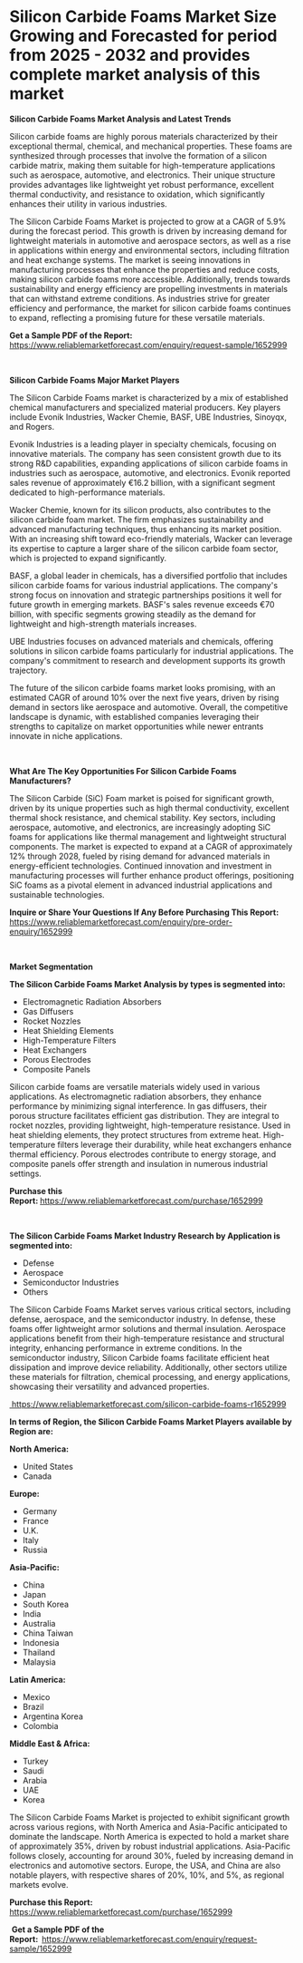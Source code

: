 <p><h1>Silicon Carbide Foams Market Size Growing and Forecasted for period from 2025 - 2032 and provides complete market analysis of this market</h1></p><p><strong>Silicon Carbide Foams Market Analysis and Latest Trends</strong></p>
<p><p>Silicon carbide foams are highly porous materials characterized by their exceptional thermal, chemical, and mechanical properties. These foams are synthesized through processes that involve the formation of a silicon carbide matrix, making them suitable for high-temperature applications such as aerospace, automotive, and electronics. Their unique structure provides advantages like lightweight yet robust performance, excellent thermal conductivity, and resistance to oxidation, which significantly enhances their utility in various industries.</p><p>The Silicon Carbide Foams Market is projected to grow at a CAGR of 5.9% during the forecast period. This growth is driven by increasing demand for lightweight materials in automotive and aerospace sectors, as well as a rise in applications within energy and environmental sectors, including filtration and heat exchange systems. The market is seeing innovations in manufacturing processes that enhance the properties and reduce costs, making silicon carbide foams more accessible. Additionally, trends towards sustainability and energy efficiency are propelling investments in materials that can withstand extreme conditions. As industries strive for greater efficiency and performance, the market for silicon carbide foams continues to expand, reflecting a promising future for these versatile materials.</p></p>
<p><strong>Get a Sample PDF of the Report:&nbsp;</strong> <a href="https://www.reliablemarketforecast.com/enquiry/request-sample/1652999?utm_campaign=3218&utm_medium=2&utm_source=Github&utm_content=ia&utm_term=18042025&utm_id=silicon-carbide-foams">https://www.reliablemarketforecast.com/enquiry/request-sample/1652999</a></p>
<p>&nbsp;</p>
<p><strong>Silicon Carbide Foams Major Market Players</strong></p>
<p><p>The Silicon Carbide Foams market is characterized by a mix of established chemical manufacturers and specialized material producers. Key players include Evonik Industries, Wacker Chemie, BASF, UBE Industries, Sinoyqx, and Rogers. </p><p>Evonik Industries is a leading player in specialty chemicals, focusing on innovative materials. The company has seen consistent growth due to its strong R&D capabilities, expanding applications of silicon carbide foams in industries such as aerospace, automotive, and electronics. Evonik reported sales revenue of approximately €16.2 billion, with a significant segment dedicated to high-performance materials.</p><p>Wacker Chemie, known for its silicon products, also contributes to the silicon carbide foam market. The firm emphasizes sustainability and advanced manufacturing techniques, thus enhancing its market position. With an increasing shift toward eco-friendly materials, Wacker can leverage its expertise to capture a larger share of the silicon carbide foam sector, which is projected to expand significantly.</p><p>BASF, a global leader in chemicals, has a diversified portfolio that includes silicon carbide foams for various industrial applications. The company's strong focus on innovation and strategic partnerships positions it well for future growth in emerging markets. BASF's sales revenue exceeds €70 billion, with specific segments growing steadily as the demand for lightweight and high-strength materials increases.</p><p>UBE Industries focuses on advanced materials and chemicals, offering solutions in silicon carbide foams particularly for industrial applications. The company's commitment to research and development supports its growth trajectory. </p><p>The future of the silicon carbide foams market looks promising, with an estimated CAGR of around 10% over the next five years, driven by rising demand in sectors like aerospace and automotive. Overall, the competitive landscape is dynamic, with established companies leveraging their strengths to capitalize on market opportunities while newer entrants innovate in niche applications.</p></p>
<p>&nbsp;</p>
<p><strong>What Are The Key Opportunities For Silicon Carbide Foams Manufacturers?</strong></p>
<p><p>The Silicon Carbide (SiC) Foam market is poised for significant growth, driven by its unique properties such as high thermal conductivity, excellent thermal shock resistance, and chemical stability. Key sectors, including aerospace, automotive, and electronics, are increasingly adopting SiC foams for applications like thermal management and lightweight structural components. The market is expected to expand at a CAGR of approximately 12% through 2028, fueled by rising demand for advanced materials in energy-efficient technologies. Continued innovation and investment in manufacturing processes will further enhance product offerings, positioning SiC foams as a pivotal element in advanced industrial applications and sustainable technologies.</p></p>
<p><strong>Inquire or Share Your Questions If Any Before Purchasing This Report:</strong> <a href="https://www.reliablemarketforecast.com/enquiry/pre-order-enquiry/1652999?utm_campaign=3218&utm_medium=2&utm_source=Github&utm_content=ia&utm_term=18042025&utm_id=silicon-carbide-foams">https://www.reliablemarketforecast.com/enquiry/pre-order-enquiry/1652999</a></p>
<p>&nbsp;</p>
<p><strong>Market Segmentation</strong></p>
<p><strong>The Silicon Carbide Foams Market Analysis by types is segmented into:</strong></p>
<p><ul><li>Electromagnetic Radiation Absorbers</li><li>Gas Diffusers</li><li>Rocket Nozzles</li><li>Heat Shielding Elements</li><li>High-Temperature Filters</li><li>Heat Exchangers</li><li>Porous Electrodes</li><li>Composite Panels</li></ul></p>
<p><p>Silicon carbide foams are versatile materials widely used in various applications. As electromagnetic radiation absorbers, they enhance performance by minimizing signal interference. In gas diffusers, their porous structure facilitates efficient gas distribution. They are integral to rocket nozzles, providing lightweight, high-temperature resistance. Used in heat shielding elements, they protect structures from extreme heat. High-temperature filters leverage their durability, while heat exchangers enhance thermal efficiency. Porous electrodes contribute to energy storage, and composite panels offer strength and insulation in numerous industrial settings.</p></p>
<p><strong>Purchase this Report:&nbsp;</strong><a href="https://www.reliablemarketforecast.com/purchase/1652999?utm_campaign=3218&utm_medium=2&utm_source=Github&utm_content=ia&utm_term=18042025&utm_id=silicon-carbide-foams">https://www.reliablemarketforecast.com/purchase/1652999</a></p>
<p>&nbsp;</p>
<p><strong>The Silicon Carbide Foams Market Industry Research by Application is segmented into:</strong></p>
<p><ul><li>Defense</li><li>Aerospace</li><li>Semiconductor Industries</li><li>Others</li></ul></p>
<p><p>The Silicon Carbide Foams Market serves various critical sectors, including defense, aerospace, and the semiconductor industry. In defense, these foams offer lightweight armor solutions and thermal insulation. Aerospace applications benefit from their high-temperature resistance and structural integrity, enhancing performance in extreme conditions. In the semiconductor industry, Silicon Carbide foams facilitate efficient heat dissipation and improve device reliability. Additionally, other sectors utilize these materials for filtration, chemical processing, and energy applications, showcasing their versatility and advanced properties.</p></p>
<p><a href="https://www.reliablemarketforecast.com/silicon-carbide-foams-r1652999?utm_campaign=3218&utm_medium=2&utm_source=Github&utm_content=ia&utm_term=18042025&utm_id=silicon-carbide-foams">&nbsp;https://www.reliablemarketforecast.com/silicon-carbide-foams-r1652999</a></p>
<p><strong>In terms of Region, the Silicon Carbide Foams Market Players available by Region are:</strong></p>
<p>
    <p> <strong> North America: </strong>
        <ul>
            <li>United States</li>
            <li>Canada</li>
        </ul>
        </p> 
    <p> <strong> Europe: </strong>
        <ul>
            <li>Germany</li>
            <li>France</li>
            <li>U.K.</li>
            <li>Italy</li>
            <li>Russia</li>
        </ul>
        </p> 
    <p> <strong> Asia-Pacific: </strong>
        <ul>
            <li>China</li>
            <li>Japan</li>
            <li>South Korea</li>
            <li>India</li>
            <li>Australia</li>
            <li>China Taiwan</li>
            <li>Indonesia</li>
            <li>Thailand</li>
            <li>Malaysia</li>
        </ul>
        </p> 
    <p> <strong> Latin America: </strong>
        <ul>
            <li>Mexico</li>
            <li>Brazil</li>
            <li>Argentina Korea</li>
            <li>Colombia</li>
        </ul>
        </p> 
    <p> <strong> Middle East & Africa: </strong>
        <ul>
            <li>Turkey</li>
            <li>Saudi</li>
            <li>Arabia</li>
            <li>UAE</li>
            <li>Korea</li>
        </ul>
    </p>
    </p>
<p><p>The Silicon Carbide Foams Market is projected to exhibit significant growth across various regions, with North America and Asia-Pacific anticipated to dominate the landscape. North America is expected to hold a market share of approximately 35%, driven by robust industrial applications. Asia-Pacific follows closely, accounting for around 30%, fueled by increasing demand in electronics and automotive sectors. Europe, the USA, and China are also notable players, with respective shares of 20%, 10%, and 5%, as regional markets evolve.</p></p>
<p><strong>Purchase this Report: </strong><a href="https://www.reliablemarketforecast.com/purchase/1652999?utm_campaign=3218&utm_medium=2&utm_source=Github&utm_content=ia&utm_term=18042025&utm_id=silicon-carbide-foams">https://www.reliablemarketforecast.com/purchase/1652999</a></p>
<p>&nbsp;<strong>Get a Sample PDF of the Report:&nbsp;&nbsp;</strong><a href="https://www.reliablemarketforecast.com/enquiry/request-sample/1652999?utm_campaign=3218&utm_medium=2&utm_source=Github&utm_content=ia&utm_term=18042025&utm_id=silicon-carbide-foams">https://www.reliablemarketforecast.com/enquiry/request-sample/1652999</a></p>
<p><strong></strong></p>
<p><p></p><p></p><p></p></p>